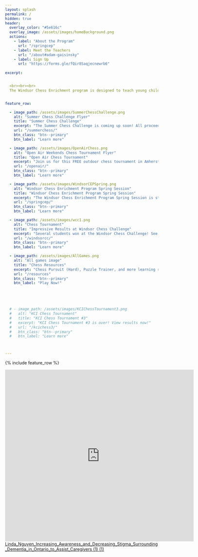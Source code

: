 ```yaml
---
layout: splash
permalink: /
hidden: true
header:
  overlay_color: "#5e616c"
  overlay_image: /assets/images/homeBackground.png
  actions:
    - label: "About the Program"
      url: "/springcep"
    - label: Meet the Teachers
      url: "/about#adam-gaisinsky"
    - label: Sign Up
      url: "https://forms.gle/fQir8Saqjecnewrb6"
  
excerpt: 


  <br><br><br>
  The Windsor Chess Enrichment program is designed to teach young children how to play and enjoy chess. We offer chess classes for students at all skill levels and provide a welcoming and engaging atmosphere for them to play against each other. We also provide private lessons to those students that would like more personalized coaching.


feature_row:

  - image_path: /assets/images/SummerChessChallenge.png
    alt: "Summer Chess Challenge Flyer"
    title: "Summer Chess Challenge"
    excerpt: "The Summer Chess Challenge is coming up soon! All proceeds go towards UNICEF's Ukraine Emergency Fund."
    url: "/summerchess/"
    btn_class: "btn--primary"
    btn_label: "Learn more"

  - image_path: /assets/images/OpenAirChess.png
    alt: "Open Air Weekends Chess Tournament Flyer"
    title: "Open Air Chess Tournament"
    excerpt: "Join us for this FREE outdoor chess tournament in Amherstburg! Everyone is welcome to play!"
    url: "/openair/"
    btn_class: "btn--primary"
    btn_label: "Learn more"

  - image_path: /assets/images/WindsorCEPSpring.png
    alt: "Windsor Chess Enrichment Program Spring Session"
    title: "Windsor Chess Enrichment Program Spring Session"
    excerpt: "The Windsor Chess Enrichment Program Spring Session is starting April 8th! Learn more by clicking the button below!"
    url: "/springcep/"
    btn_class: "btn--primary"
    btn_label: "Learn more"

  - image_path: /assets/images/wcc1.png
    alt: "Chess Tournament"
    title: "Impressive Results at Windsor Chess Challenge"
    excerpt: "Several students won at the Windsor Chess Challenge! See our medallists by clicking the link below!"
    url: "/windsorcc/"
    btn_class: "btn--primary"
    btn_label: "Learn more"  

  - image_path: /assets/images/AllGames.png
    alt: "All games image"
    title: "Chess Resources"
    excerpt: "Chess Pursuit (Hard), Puzzle Trainer, and more learning resources!"
    url: "/resources"
    btn_class: "btn--primary"
    btn_label: "Play Now!"




    
  # - image_path: /assets/images/KCIChessTournament3.png
  #   alt: "KCI Chess Tournament"
  #   title: "KCI Chess Tournament #3"
  #   excerpt: "KCI Chess Tournament #3 is over! View results now!"
  #   url: "/kcichess3/"
  #   btn_class: "btn--primary"
  #   btn_label: "Learn more"



---
```


{% include feature_row %}

<iframe width="620px" height="565px" src="https://www.yumpu.com/en/embed/view/lcjZQkVuxn71y8EA" frameborder="0" allowfullscreen="true"  allowtransparency="true"></iframe><br><a href="https://www.yumpu.com/en/document/view/68118304/linda-nguyen-increasing-awareness-and-decreasing-stigma-surrounding-dementia-in-ontario-to-assist-caregivers-1-1" title="Linda_Nguyen_Increasing_Awareness_and_Decreasing_Stigma_Surrounding_Dementia_in_Ontario_to_Assist_Caregivers (1) (1)" target="_blank">Linda_Nguyen_Increasing_Awareness_and_Decreasing_Stigma_Surrounding_Dementia_in_Ontario_to_Assist_Caregivers (1) (1)</a>  